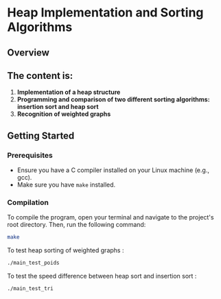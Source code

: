 # Heap Implementation and Sorting Algorithms

## Overview

## The content is:
  1. **Implementation of a heap structure**
  2. **Programming and comparison of two different sorting algorithms: insertion sort and heap sort**
  3. **Recognition of weighted graphs**

     
## Getting Started

### Prerequisites

- Ensure you have a C compiler installed on your Linux machine (e.g., gcc).
- Make sure you have `make` installed.

### Compilation

To compile the program, open your terminal and navigate to the project's root directory. Then, run the following command:
```bash
make
```

To test heap sorting of weighted graphs :
```bash
./main_test_poids
```

To test the speed difference between heap sort and insertion sort :
```bash
./main_test_tri
```

